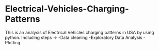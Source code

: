 # Electrical-Vehicles-Charging-Patterns
This is an analysis of Electrical Vehicles charging patterns in USA by using python. 
Including steps ->
-Data cleaning
-Exploratory Data Analysis
-Plotting
